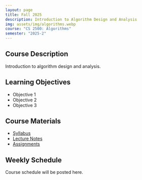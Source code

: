 ```yaml
---
layout: page
title: Fall 2025
description: Introduction to Algorithm Design and Analysis
img: assets/img/algorithms.webp
course: "CS 2500: Algorithms"
semester: "2025-2"
---
```


## Course Description
Introduction to algorithm design and analysis.

## Learning Objectives
- Objective 1
- Objective 2
- Objective 3

## Course Materials
- [Syllabus](#)
- [Lecture Notes](#)
- [Assignments](#)

## Weekly Schedule
Course schedule will be posted here.
